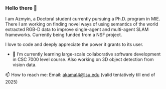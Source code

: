 ### Hello there 👋
I am Azmyin, a Doctoral student currently pursuing a Ph.D. program in MIE. There I am working on finding novel ways of using semantics of the world extracted RGB-D data to improve single-agent and multi-agent SLAM frameworks. Currently being funded from a NSF project.

I love to code and deeply appreciate the power it grants to its user. 

- 🌱 I’m currently learning large-scale collaborative software development in CSC 7000 level course. Also working on 3D object detection from vision data.

📫 How to reach me: Email: akamal4@lsu.edu (valid tentatively till end of 2025)

<!--
**Mechazo11/Mechazo11** is a ✨ _special_ ✨ repository because its `README.md` (this file) appears on your GitHub profile.

Here are some ideas to get you started:

- 🔭 I’m currently working on ...
- 🌱 I’m currently learning ...
- 👯 I’m looking to collaborate on ...
- 🤔 I’m looking for help with ...
- 💬 Ask me about ...
- 📫 How to reach me: ...
- 😄 Pronouns: ...
- ⚡ Fun fact: ...
-->
